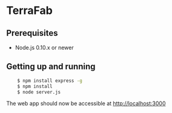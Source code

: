 TerraFab
========

## Prerequisites

- Node.js 0.10.x or newer

## Getting up and running

```bash
    $ npm install express -g
    $ npm install
    $ node server.js
```

The web app should now be accessible at [http://localhost:3000](http://localhost:3000)
